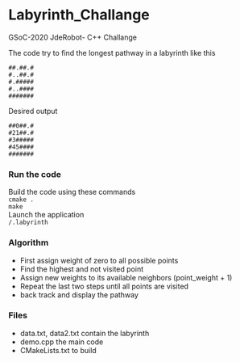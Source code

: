 # Labyrinth_Challange
GSoC-2020 JdeRobot- C++ Challange

The code try to find the longest pathway in a labyrinth like this
```
##.##.#
#..##.#
#.#####
#..####
#######
```
Desired output
```
##0##.#
#21##.#
#3#####
#45####
#######
```
### Run the code
Build the code using these commands<br/>
`cmake .`<br/>
`make`<br/>
Launch the application<br/>
`/.labyrinth`<br/>

### Algorithm
* First assign weight of zero to all possible points<br/>
* Find the highest and not visited point<br/>
* Assign new weights to its available neighbors (point_weight + 1)<br/>
* Repeat the last two steps until all points are visited<br/>
* back track and display the pathway<br/>

### Files
* data.txt, data2.txt contain the labyrinth
* demo.cpp the main code
* CMakeLists.txt to build 
